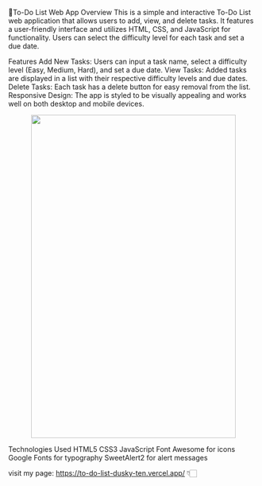 

🚀To-Do List Web App
Overview
This is a simple and interactive To-Do List web application that allows users to add, view, and delete tasks. It features a user-friendly interface and utilizes HTML, CSS, and JavaScript for functionality. Users can select the difficulty level for each task and set a due date.





Features
Add New Tasks: Users can input a task name, select a difficulty level (Easy, Medium, Hard), and set a due date.
View Tasks: Added tasks are displayed in a list with their respective difficulty levels and due dates.
Delete Tasks: Each task has a delete button for easy removal from the list.
Responsive Design: The app is styled to be visually appealing and works well on both desktop and mobile devices.




<div align="center">
 
  <img src="./assets/Screenshot_3.jpg"  width="90.5%" height="650" />
</div>






Technologies Used
HTML5
CSS3
JavaScript
Font Awesome for icons
Google Fonts for typography
SweetAlert2 for alert messages


visit my page: https://to-do-list-dusky-ten.vercel.app/ 👇🏻
